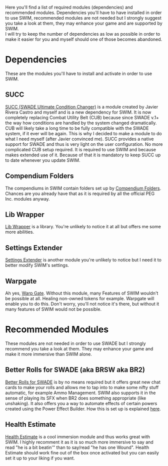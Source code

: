Here you'll find a list of required modules (dependencies) and recommended modules. Dependencies you'll have to have installed in order to use SWIM, recommended modules are not needed but I strongly suggest you take a look at them, they may enhance your game and are supported by SWIM.  
I will try to keep the number of dependencies as low as possible in order to make it easier for you and myself should one of those becomes abandoned.

# Dependencies  
These are the modules you'll have to install and activate in order to use SWIM.

## SUCC  
[SUCC (SWADE Ultimate Condition Changer)](https://github.com/SalieriC/SUCC) is a module created by Javier Rivera Castro and myself and is a new dependency for SWIM. It is now completely replacing Combat Utility Belt (CUB) because since SWADE v.1+ the way how conditions are handled by the system changed dramatically. CUB will likely take a long time to be fully compatible with the SWADE system, if it ever will be again. This is why I decided to make a module to do what I need myself (after Javier convinced me). SUCC provides a native support for SWADE and thus is very light on the user configuration. No more complicated CUB setup required. It is required to use SWIM and because makes extended use of it. Because of that it is mandatory to keep SUCC up to date whenever you update SWIM.

## Compendium Folders
The compendiums in SWIM contain folders set up by [Compendium Folders](https://github.com/earlSt1/vtt-compendium-folders/). Chances are you already have that as it is required by all the official PEG Inc. modules anyway.

## Lib Wrapper
[Lib Wrapper](https://github.com/ruipin/fvtt-lib-wrapper) is a library. You're unlikely to notice it at all but offers me some more abilities.

## Settings Extender
[Settings Extender](https://gitlab.com/foundry-azzurite/settings-extender) is another module you're unlikely to notice but I need it to better modify SWIM's settings.

## Warpgate
Ah yes, [Warp Gate](https://github.com/trioderegion/warpgate/). Without this module, many Features of SWIM wouldn't be possible at all. Healing non-owned tokens for example. Warpgate will enable you to do this. Don't worry, you'll not notice it's there, but without it many features of SWIM would not be possible.

# Recommended Modules  
These modules are not needed in order to use SWADE but I strongly recommend you take a look at them. They may enhance your game and make it more immersive than SWIM alone.

## Better Rolls for SWADE (aka BRSW aka BR2)
[Better Rolls for SWADE](https://github.com/javierriveracastro/betteroll-swade) is by no means required but it offers great new chat cards to make your rolls and allows me to tap into to make some nifty stuff automatic, for example Ammo Management. SWIM also supports it in the sense of playing its SFX when BR2 does something appropriate (like unshaking). It also offers you a way to automate effects of certain powers created using the Power Effect Builder. How this is set up is explained [here](https://github.com/SalieriC/SWADE-Immersive-Macros/wiki/Better-Rolls-2-Integration).

## Health Estimate
[Health Estimate](https://foundryvtt.com/packages/healthEstimate/) is a cool immersion module and thus works great with SWIM. I highly recomment it as it is so much more immersive to say and read "he is a bit beatin'" than to say/read "he has one Wound". Health Estimate should work fine out of the box once activated but you can easily set it up to your liking if you want.  